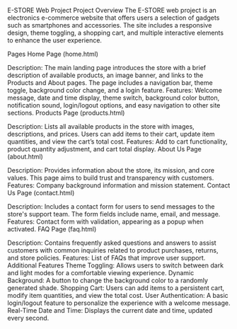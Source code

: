 E-STORE Web Project
Project Overview
The E-STORE web project is an electronics e-commerce website that offers users a selection of gadgets such as smartphones and accessories. The site includes a responsive design, theme toggling, a shopping cart, and multiple interactive elements to enhance the user experience.

Pages
Home Page (home.html)

Description: The main landing page introduces the store with a brief description of available products, an image banner, and links to the Products and About pages. The page includes a navigation bar, theme toggle, background color change, and a login feature.
Features: Welcome message, date and time display, theme switch, background color button, notification sound, login/logout options, and easy navigation to other site sections.
Products Page (products.html)

Description: Lists all available products in the store with images, descriptions, and prices. Users can add items to their cart, update item quantities, and view the cart’s total cost.
Features: Add to cart functionality, product quantity adjustment, and cart total display.
About Us Page (about.html)

Description: Provides information about the store, its mission, and core values. This page aims to build trust and transparency with customers.
Features: Company background information and mission statement.
Contact Us Page (contact.html)

Description: Includes a contact form for users to send messages to the store's support team. The form fields include name, email, and message.
Features: Contact form with validation, appearing as a popup when activated.
FAQ Page (faq.html)

Description: Contains frequently asked questions and answers to assist customers with common inquiries related to product purchases, returns, and store policies.
Features: List of FAQs that improve user support.
Additional Features
Theme Toggling: Allows users to switch between dark and light modes for a comfortable viewing experience.
Dynamic Background: A button to change the background color to a randomly generated shade.
Shopping Cart: Users can add items to a persistent cart, modify item quantities, and view the total cost.
User Authentication: A basic login/logout feature to personalize the experience with a welcome message.
Real-Time Date and Time: Displays the current date and time, updated every second.
